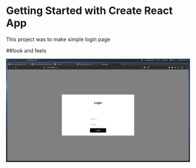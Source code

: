 # Getting Started with Create React App

This project was to make simple login page

##look and feels

![output](ss.png)
